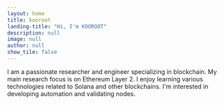 ```yaml
---
layout: home
title: kooroot
landing-title: "Hi, I'm KOOROOT"
description: null
image: null
author: null
show_tile: false
---
```


I am a passionate researcher and engineer specializing in blockchain. My main research focus is on Ethereum Layer 2. I enjoy learning various technologies related to Solana and other blockchains. I'm interested in developing automation and validating nodes.
